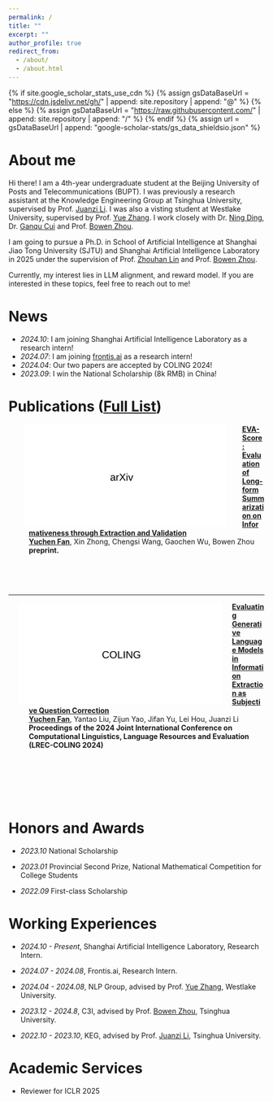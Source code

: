 ```yaml
---
permalink: /
title: ""
excerpt: ""
author_profile: true
redirect_from: 
  - /about/
  - /about.html
---
```


{% if site.google_scholar_stats_use_cdn %}
{% assign gsDataBaseUrl = "https://cdn.jsdelivr.net/gh/" | append: site.repository | append: "@" %}
{% else %}
{% assign gsDataBaseUrl = "https://raw.githubusercontent.com/" | append: site.repository | append: "/" %}
{% endif %}
{% assign url = gsDataBaseUrl | append: "google-scholar-stats/gs_data_shieldsio.json" %}

<span class='anchor' id='about-me'></span>

# About me

Hi there! I am a 4th-year undergraduate student at the Beijing University of Posts and Telecommunications (BUPT). I was previously a research assistant at the Knowledge Engineering Group at Tsinghua University, supervised by Prof. [Juanzi Li](https://www.cs.tsinghua.edu.cn/csen/info/1303/4318.htm). I was also a visting student at Westlake University, supervised by Prof. [Yue Zhang](https://frcchang.github.io/). I work closely with Dr. [Ning Ding](https://www.stingning.cn/), Dr. [Ganqu Cui](https://cgq15.github.io/) and Prof. [Bowen Zhou](http://web.ee.tsinghua.edu.cn/zhoubowen/zh_CN/index.htm).

I am going to pursue a Ph.D. in School of Artificial Intelligence at Shanghai Jiao Tong University (SJTU) and Shanghai Artificial Intelligence Laboratory in 2025 under the supervision of Prof. [Zhouhan Lin](https://hantek.github.io/) and Prof. [Bowen Zhou](http://web.ee.tsinghua.edu.cn/zhoubowen/zh_CN/index.htm).

Currently, my interest lies in LLM alignment, and reward model. If you are interested in these topics, feel free to reach out to me!


# News
- *2024.10*: I am joining Shanghai Artificial Intelligence Laboratory as a research intern!
- *2024.07*: I am joining [frontis.ai](https://frontis.ai/) as a research intern!
- *2024.04*: Our two papers are accepted by COLING 2024!
- *2023.09*: I win the National Scholarship (8k RMB) in China!


# Publications ([Full List](https://scholar.google.com/citations?view_op=list_works&hl=en&user=u75E9OsAAAAJ))

<dl>
  <dt><img align="left" width="400"
hspace="30" wspace="30" src="../images/arXiv.svg">
</dt>
  <dd><a href="https://arxiv.org/abs/2407.04969">
    <strong>EVA-Score: Evaluation of Long-form Summarization on Informativeness through Extraction and Validation
</strong></a></dd>
<dd><strong><u>Yuchen Fan</u></strong>, Xin Zhong, Chengsi Wang, Gaochen Wu, Bowen Zhou</dd>
    <dd><strong>preprint.</strong></dd>
</dl>
<br/>
<br/>
<br/>

---

<dl>
  <dt><img align="left" width="400"
hspace="20" wspace="30" src="../images/COLING.svg">
</dt>
  <dd><a href="https://aclanthology.org/2024.lrec-main.567/">
    <strong>Evaluating Generative Language Models in Information Extraction as Subjective Question Correction
</strong></a></dd>
<dd><strong><u>Yuchen Fan</u></strong>, Yantao Liu, Zijun Yao, Jifan Yu, Lei Hou, Juanzi Li</dd>
    <dd><strong> Proceedings of the 2024 Joint International Conference on Computational Linguistics, Language Resources and Evaluation (LREC-COLING 2024) </strong></dd>
</dl>


    
<br/>
<br/>
<br/>
<br/>
<br/>


# Honors and Awards

- *2023.10* National Scholarship

- *2023.01* Provincial Second Prize, National Mathematical Competition for College Students

- *2022.09* First-class Scholarship

# Working Experiences
- *2024.10 - Present*, Shanghai Artificial Intelligence Laboratory, Research Intern.

- *2024.07 - 2024.08*, Frontis.ai, Research Intern.

- *2024.04 - 2024.08*, NLP Group, advised by Prof. [Yue Zhang](https://scholar.google.com/citations?user=6hA7WmUAAAAJ&hl=en), Westlake University.

- *2023.12 - 2024.8*, C3I, advised by Prof. [Bowen Zhou](http://web.ee.tsinghua.edu.cn/zhoubowen/zh_CN/index.htm), Tsinghua University.

- *2022.10 - 2023.10*, KEG, advised by Prof. [Juanzi Li](https://www.cs.tsinghua.edu.cn/csen/info/1303/4318.htm), Tsinghua University.
  

# Academic Services

- Reviewer for ICLR 2025
